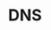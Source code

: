 ---
layout: tag-list
type: tag
title: DNS
slug: DNS
category: Tag
sidebar: false
description: >
    Capture The Flag.
---